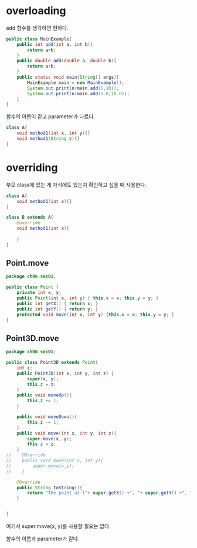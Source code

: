 
# overloading
add 함수를 생각하면 편하다.
```java
public class MainExample{
	public int add(int a, int b){
		return a+b;
	}
	public double add(double a, double b){
		return a+b;
	}
	public static void main(String[] args){
		MainExample main = new MainExample();
		System.out.println(main.add(5,10));
		System.out.println(main.add(5.0,10.0));
	}
}
```

함수의 이름이 같고 parameter가 다르다.

```java
class A{
	void method1(int x, int y){}
	void method1(String z){}
}
```
# overriding
부모 class에 있는 게 자식에도 있는지 확인하고 싶을 때 사용한다.

```java
class A{
	void method1(int x){}
}

class B extends A{
	@override
	void method1(int x){
	
	}
}
```

## Point.move
```java
package ch06.sec01;

public class Point {
    private int x, y;
    public Point(int x, int y) { this.x = x; this.y = y; }
    public int getX() { return x; }
    public int getY() { return y; }
    protected void move(int x, int y) {this.x = x; this.y = y; }
}
```

## Point3D.move
```java
package ch06.sec01;

public class Point3D extends Point{
    int z;
    public Point3D(int x, int y, int z) {
        super(x, y);
        this.z = z;
    }
    public void moveUp(){
        this.z += 1;
    }

    public void moveDown(){
        this.z -= 1;
    }
    public void move(int x, int y, int z){
        super.move(x, y);
        this.z = z;
    }
//    @Override
//    public void move(int x, int y){
//        super.move(x,y);
//    }

    @Override
    public String toString(){
        return "The point at ("+ super.getX() +", "+ super.getY() +", "+ this.z +")";
    }


}
```

여기서 super.move(x, y)를 사용할 필요는 없다.

함수의 이름과 parameter가 같다.